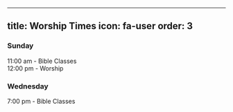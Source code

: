   
---
title: Worship Times
icon: fa-user
order: 3
---

### Sunday  
11:00 am - Bible Classes  
12:00 pm - Worship  

### Wednesday
7:00 pm - Bible Classes  

